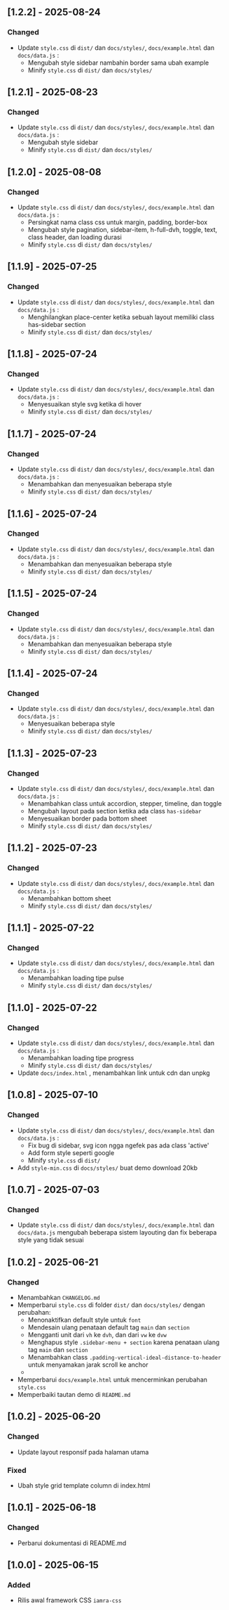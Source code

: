 ## [1.2.2] - 2025-08-24
### Changed
- Update `style.css` di `dist/` dan `docs/styles/`, `docs/example.html` dan `docs/data.js` :
  - Mengubah style sidebar nambahin border sama ubah example
  - Minify `style.css` di `dist/` dan `docs/styles/`

## [1.2.1] - 2025-08-23
### Changed
- Update `style.css` di `dist/` dan `docs/styles/`, `docs/example.html` dan `docs/data.js` :
  - Mengubah style sidebar 
  - Minify `style.css` di `dist/` dan `docs/styles/`

## [1.2.0] - 2025-08-08
### Changed
- Update `style.css` di `dist/` dan `docs/styles/`, `docs/example.html` dan `docs/data.js` :
  - Persingkat nama class css untuk margin, padding, border-box
  - Mengubah style pagination, sidebar-item, h-full-dvh, toggle, text, class header, dan loading durasi
  - Minify `style.css` di `dist/` dan `docs/styles/`

## [1.1.9] - 2025-07-25
### Changed
- Update `style.css` di `dist/` dan `docs/styles/`, `docs/example.html` dan `docs/data.js` :
  - Menghilangkan place-center ketika sebuah layout memiliki class has-sidebar section
  - Minify `style.css` di `dist/` dan `docs/styles/`
  
## [1.1.8] - 2025-07-24
### Changed
- Update `style.css` di `dist/` dan `docs/styles/`, `docs/example.html` dan `docs/data.js` :
  - Menyesuaikan style svg ketika di hover
  - Minify `style.css` di `dist/` dan `docs/styles/`

## [1.1.7] - 2025-07-24
### Changed
- Update `style.css` di `dist/` dan `docs/styles/`, `docs/example.html` dan `docs/data.js` :
  - Menambahkan dan menyesuaikan beberapa style
  - Minify `style.css` di `dist/` dan `docs/styles/`

## [1.1.6] - 2025-07-24
### Changed
- Update `style.css` di `dist/` dan `docs/styles/`, `docs/example.html` dan `docs/data.js` :
  - Menambahkan dan menyesuaikan beberapa style
  - Minify `style.css` di `dist/` dan `docs/styles/`

## [1.1.5] - 2025-07-24
### Changed
- Update `style.css` di `dist/` dan `docs/styles/`, `docs/example.html` dan `docs/data.js` :
  - Menambahkan dan menyesuaikan beberapa style
  - Minify `style.css` di `dist/` dan `docs/styles/`

## [1.1.4] - 2025-07-24
### Changed
- Update `style.css` di `dist/` dan `docs/styles/`, `docs/example.html` dan `docs/data.js` :
  - Menyesuaikan beberapa style
  - Minify `style.css` di `dist/` dan `docs/styles/`
  
## [1.1.3] - 2025-07-23
### Changed
- Update `style.css` di `dist/` dan `docs/styles/`, `docs/example.html` dan `docs/data.js` :
  - Menambahkan class untuk accordion, stepper, timeline, dan toggle
  - Mengubah layout pada section ketika ada class `has-sidebar`
  - Menyesuaikan border pada bottom sheet
  - Minify `style.css` di `dist/` dan `docs/styles/`

## [1.1.2] - 2025-07-23
### Changed
- Update `style.css` di `dist/` dan `docs/styles/`, `docs/example.html` dan `docs/data.js` :
  - Menambahkan bottom sheet
  - Minify `style.css` di `dist/` dan `docs/styles/`
  
## [1.1.1] - 2025-07-22
### Changed
- Update `style.css` di `dist/` dan `docs/styles/`, `docs/example.html` dan `docs/data.js` :
  - Menambahkan loading tipe pulse
  - Minify `style.css` di `dist/` dan `docs/styles/`

## [1.1.0] - 2025-07-22
### Changed
- Update `style.css` di `dist/` dan `docs/styles/`, `docs/example.html` dan `docs/data.js` :
  - Menambahkan loading tipe progress
  - Minify `style.css` di `dist/` dan `docs/styles/`
- Update `docs/index.html` , menambahkan link untuk cdn dan unpkg

## [1.0.8] - 2025-07-10
### Changed
- Update `style.css` di `dist/` dan `docs/styles/`, `docs/example.html` dan `docs/data.js` :
  - Fix bug di sidebar, svg icon ngga ngefek pas ada class 'active'
  - Add form style seperti google
  - Minify `style.css` di `dist/`
- Add `style-min.css` di `docs/styles/` buat demo download 20kb

## [1.0.7] - 2025-07-03
### Changed
- Update `style.css` di `dist/` dan `docs/styles/`, `docs/example.html` dan `docs/data.js` mengubah beberapa sistem layouting dan fix beberapa style yang tidak sesuai

## [1.0.2] - 2025-06-21
### Changed
- Menambahkan `CHANGELOG.md`
- Memperbarui `style.css` di folder `dist/` dan `docs/styles/` dengan perubahan:
    - Menonaktifkan default style untuk `font`
    - Mendesain ulang penataan default tag `main` dan `section`
    - Mengganti unit dari `vh` ke `dvh`, dan dari `vw` ke `dvw`
    - Menghapus style `.sidebar-menu + section` karena penataan ulang tag `main` dan `section`
    - Menambahkan class `.padding-vertical-ideal-distance-to-header` untuk menyamakan jarak scroll ke anchor
    - 
- Memperbarui `docs/example.html` untuk mencerminkan perubahan `style.css`
- Memperbaiki tautan demo di `README.md`

## [1.0.2] - 2025-06-20
### Changed
- Update layout responsif pada halaman utama

### Fixed
- Ubah style grid template column di index.html

## [1.0.1] - 2025-06-18
### Changed
- Perbarui dokumentasi di README.md

## [1.0.0] - 2025-06-15
### Added
- Rilis awal framework CSS `iamra-css`
